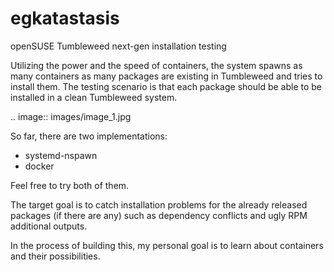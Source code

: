 # egkatastasis
openSUSE Tumbleweed next-gen installation testing

Utilizing the power and the speed of containers, the system spawns as many containers as many packages are existing
in Tumbleweed and tries to install them. The testing scenario is that each package should be able to be installed
in a clean Tumbleweed system.

.. image:: images/image_1.jpg

So far, there are two implementations:

* systemd-nspawn
* docker

Feel free to try both of them.

The target goal is to catch installation problems for the already released packages
(if there are any) such as dependency conflicts and ugly RPM additional outputs.

In the process of building this, my personal goal is to learn about containers
and their possibilities.

